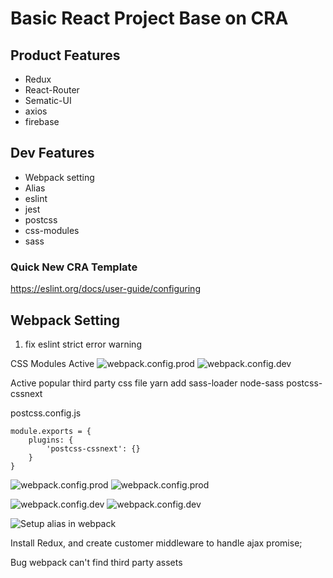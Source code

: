 

# Basic React Project Base on CRA
## Product Features
* Redux
* React-Router 
* Sematic-UI
* axios
* firebase
## Dev Features
* Webpack setting
* Alias
* eslint
* jest
* postcss
* css-modules
* sass

### Quick New CRA Template

https://eslint.org/docs/user-guide/configuring



## Webpack Setting
1. fix eslint strict error warning

CSS Modules Active 
![webpack.config.prod](https://i.imgur.com/3iswwqk.png)
![webpack.config.dev](https://i.imgur.com/Pw5ghwS.png)

Active popular third party css file
yarn add sass-loader node-sass postcss-cssnext

postcss.config.js
```
module.exports = {
	plugins: {
		'postcss-cssnext': {}
	}
}

```

![webpack.config.prod](https://i.imgur.com/tVyxO38.png)
![webpack.config.prod](https://i.imgur.com/p57khdG.png)

![webpack.config.dev](https://i.imgur.com/tVyxO38.png)
![webpack.config.dev](https://i.imgur.com/p57khdG.png)

![Setup alias in webpack](https://i.imgur.com/4S0Qthx.png)

Install Redux, and create customer middleware to handle ajax promise;

Bug 
webpack can't find third party assets

